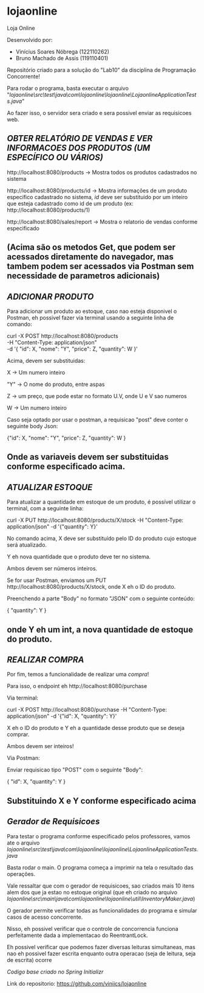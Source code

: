 # lojaonline
Loja Online

Desenvolvido por: 
- Vinícius Soares Nóbrega (122110262)
- Bruno Machado de Assis (119110401)

Repositório criado para a solução do "Lab10" da disciplina de Programação Concorrente!

Para rodar o programa, basta executar o arquivo "_lojaonline\src\test\java\com\lojaonline\lojaonline\LojaonlineApplicationTests.java_"

Ao fazer isso, o servidor sera criado e sera possivel enviar as requisicoes web.

*OBTER RELATÓRIO DE VENDAS E VER INFORMACOES DOS PRODUTOS (UM ESPECÍFICO OU VÁRIOS)*
---
http://localhost:8080/products -> Mostra todos os produtos cadastrados no sistema

http://localhost:8080/products/id -> Mostra informações de um produto especifico cadastrado no sistema, _id_ deve ser substituido por um inteiro que esteja cadastrado como id de um produto
(ex: http://localhost:8080/products/1)

http://localhost:8080/sales/report -> Mostra o relatorio de vendas conforme especificado

(Acima são os metodos Get, que podem ser acessados diretamente do navegador, mas tambem podem ser acessados via Postman sem necessidade de parametros adicionais)
---


*ADICIONAR PRODUTO*
-----------------------------------------
Para adicionar um produto ao estoque, caso nao esteja disponivel o Postman, eh possivel fazer via terminal usando a seguinte linha de comando:

curl -X POST http://localhost:8080/products \
     -H "Content-Type: application/json" \
     -d '{
           "id": X,
           "nome": "Y",
           "price": Z,
           "quantity": W
         }'

Acima, devem ser substituidas:

X -> Um numero inteiro

"Y" -> O nome do produto, entre aspas

Z -> um preço, que pode estar no formato U.V, onde U e V sao numeros

W -> Um numero inteiro

Caso seja optado por usar o postman, a requisicao "post" deve conter o seguinte body Json:

 {"id": X,
           "nome": "Y",
           "price": Z,
           "quantity": W
 }

 Onde as variaveis devem ser substituidas conforme especificado acima.
---
*ATUALIZAR ESTOQUE*
---
Para atualizar a quantidade em estoque de um produto, é possível utilizar o terminal, com a seguinte linha:

curl -X PUT http://localhost:8080/products/X/stock -H "Content-Type: application/json" -d '{"quantity": Y}'

No comando acima, X deve ser substituído pelo ID do produto cujo estoque será atualizado.

Y eh nova quantidade que o produto deve ter no sistema.

Ambos devem ser números inteiros.

Se for usar Postman, enviamos um PUT http://localhost:8080/products/X/stock, onde X eh o ID do produto.

Preenchendo a parte "Body" no formato "JSON" com o seguinte conteúdo:

{ "quantity": Y }

onde Y eh um int, a nova quantidade de estoque do produto.
---
*REALIZAR COMPRA*
---
Por fim, temos a funcionalidade de realizar uma _compra_!

Para isso, o endpoint eh http://localhost:8080/purchase

Via terminal:

curl -X POST http://localhost:8080/purchase -H "Content-Type: application/json" -d '{"id": X, "quantity": Y}'

X eh o ID do produto e Y eh a quantidade desse produto que se deseja comprar.

Ambos devem ser inteiros!

Via Postman:

Enviar requisicao tipo "POST" com o seguinte "Body":

{ "id": X, "quantity": Y }

Substituindo X e Y conforme especificado acima
---
*Gerador de Requisicoes*
---
Para testar o programa conforme especificado pelos professores, vamos ate o arquivo
_lojaonline\src\test\java\com\lojaonline\lojaonline\LojaonlineApplicationTests.java_

Basta rodar o main.
O programa começa a imprimir na tela o resultado das operações.

Vale ressaltar que com o gerador de requisicoes, sao criados mais 10 itens alem dos que ja estao no estoque original
(que eh criado no arquivo _lojaonline\src\main\java\com\lojaonline\lojaonline\util\InventoryMaker.java_)

O gerador permite verificar todas as funcionalidades do programa e simular casos de acesso concorrente.

Nisso, eh possivel verificar que o controle de concorrencia funciona perfeitamente dada a implementacao do ReentrantLock.

Eh possivel verificar que podemos fazer diversas leituras simultaneas, mas nao eh possivel fazer escrita enquanto outra operacao (seja de leitura, seja de escrita) ocorre

*Codigo base criado no _Spring Initializr_*

Link do repositorio: https://github.com/viniics/lojaonline
